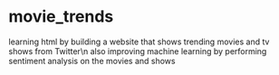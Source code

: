 # movie_trends
learning html by building a website that shows trending movies and tv shows from Twitter\n
also improving machine learning by performing sentiment analysis on the movies and shows
